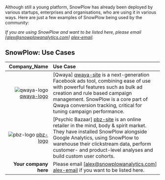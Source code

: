 Although still a young platform, SnowPlow has already been deployed by various startups, enterprises and organisations, who are using it in various ways. Here are just a few examples of SnowPlow being used by the community:

_If you are using SnowPlow and want to be listed here, please email [alex@snowplowanalytics.com] [alex-email]._

## SnowPlow: Use Cases

| **Company_Name**           | **Use Case**                                                                               |
|---------------------------:|:-------------------------------------------------------------------------------------------|
| ![qwaya-logo] [qwaya-logo] | [Qwaya] [qwaya-site] is a next-generation Facebook ads tool, combining ease of use with powerful features such as bulk ad creation and rule based campaign management. SnowPlow is a core part of Qwaya conversion tracking, critical for tuning campaign performance. |
| ![pbz-logo] [pbz-logo]     | [Psychic Bazaar] [pbz-site] is an online retailer in the mind, body & spirit market. They have installed SnowPlow alongside Google Analytics, using SnowPlow to warehouse their clickstream data, perform customer- and product-level analyses and build custom user cohorts. |
| **Your company here**      | Please email [alex@snowplowanalytics.com] [alex-email] if you want to be listed here.       |

[alex-email]: mailto:alex@snowplowanalytics.com
[qwaya-logo]: /snowplow/snowplow/wiki/project-and-community/images/qwaya_logo.png
[qwaya-site]: http://www.qwaya.com/
[pbz-logo]: /snowplow/snowplow/wiki/project-and-community/images/pbz_logo.png
[pbz-site]: http://www.psychicbazaar.com